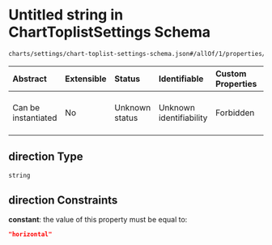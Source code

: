 # Untitled string in ChartToplistSettings Schema

```txt
charts/settings/chart-toplist-settings-schema.json#/allOf/1/properties/bar/properties/direction
```



| Abstract            | Extensible | Status         | Identifiable            | Custom Properties | Additional Properties | Access Restrictions | Defined In                                                                                                               |
| :------------------ | :--------- | :------------- | :---------------------- | :---------------- | :-------------------- | :------------------ | :----------------------------------------------------------------------------------------------------------------------- |
| Can be instantiated | No         | Unknown status | Unknown identifiability | Forbidden         | Allowed               | none                | [chart-toplist-settings-schema.json\*](../out/charts/settings/chart-toplist-settings-schema.json "open original schema") |

## direction Type

`string`

## direction Constraints

**constant**: the value of this property must be equal to:

```json
"horizontal"
```
